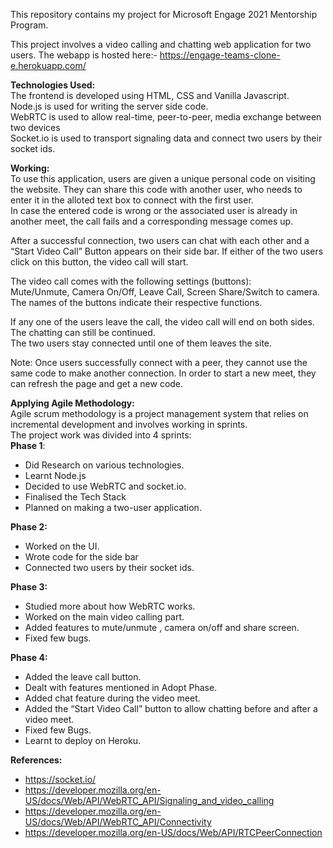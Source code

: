 This repository contains my project for Microsoft Engage 2021 Mentorship Program.

This project involves a video calling and chatting web application for two users.
The webapp is hosted here:- https://engage-teams-clone-e.herokuapp.com/

**Technologies Used:** <br />
The frontend is developed using HTML, CSS and Vanilla Javascript.  <br />
Node.js is used for writing the server side code.  <br />
WebRTC is used to allow real-time, peer-to-peer, media exchange between two devices  <br />
Socket.io is used to transport signaling data and connect two users by their socket ids.  <br />

**Working:**  <br />
To use this application, users are given a unique personal code on visiting the website. They can share this code with another user, who needs to enter it in the alloted text box to connect with the first user. <br />
In case the entered code is wrong or the associated user is already in another meet, the call fails and a corresponding message comes up. <br />

After a successful connection, two users can chat with each other and a “Start Video Call” Button appears on their side bar. If either of the two users click on this button, the video call will start. <br />

The video call comes with the following settings (buttons): <br />
Mute/Unmute, Camera On/Off, Leave Call, Screen Share/Switch to camera.<br />
The names of the buttons indicate their respective functions. <br />

If any one of the users leave the call, the video call will end on both sides. The chatting can still be continued. <br />
The two users stay connected until one of them leaves the site. <br />

Note: Once users successfully connect with a peer, they cannot use the same code to make another connection. In order to start a new meet, they can refresh the page and get a new code.<br />

**Applying Agile Methodology:**  <br />
Agile scrum methodology is a project management system that relies on incremental development and involves working in sprints.<br />
The project work was divided into 4 sprints: <br />
**Phase 1**:
* Did Research on various technologies.
* Learnt Node.js
* Decided to use WebRTC and socket.io.
* Finalised the Tech Stack
* Planned on making a two-user application.

**Phase 2:**
* Worked on the UI.
* Wrote code for the side bar
* Connected two users by their socket ids.

**Phase 3:**
* Studied more about how WebRTC works.
* Worked on the main video calling part.
* Added features to mute/unmute ,  camera on/off and share screen.
* Fixed few bugs.

**Phase 4:**
* Added the leave call button.
* Dealt with features mentioned in Adopt Phase.
* Added chat feature during the video meet.
* Added the “Start Video Call” button to allow chatting before and after a video meet.
* Fixed few Bugs.
* Learnt to deploy on Heroku.

**References:**
* https://socket.io/
* https://developer.mozilla.org/en-US/docs/Web/API/WebRTC_API/Signaling_and_video_calling
* https://developer.mozilla.org/en-US/docs/Web/API/WebRTC_API/Connectivity
* https://developer.mozilla.org/en-US/docs/Web/API/RTCPeerConnection
